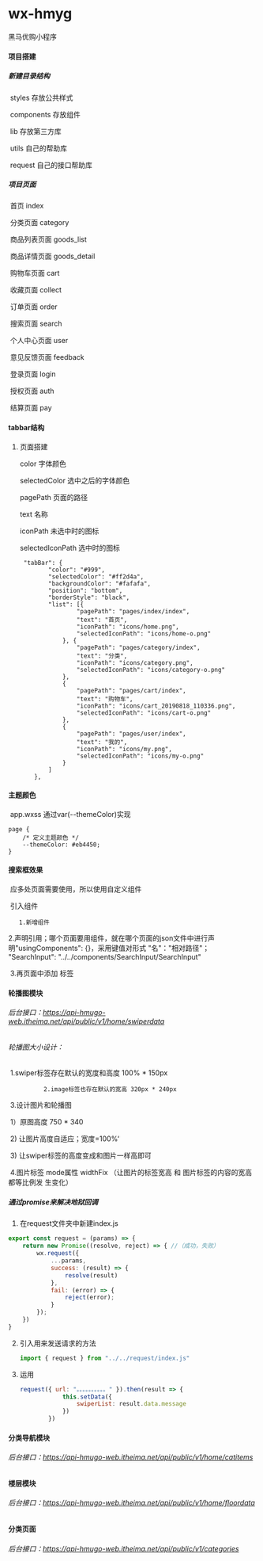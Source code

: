 # wx-hmyg
黑马优购小程序

#### 项目搭建

##### 	新建目录结构

​	styles	存放公共样式

​	components	存放组件

​	lib	存放第三方库

​	utils	自己的帮助库

​	request	自己的接口帮助库

##### 	项目页面

​	首页	index

​	分类页面	category

​	商品列表页面	goods_list

​	商品详情页面	goods_detail

​	购物车页面	cart

​	收藏页面	collect

​	订单页面	order

​	搜索页面	search

​	个人中心页面	user

​	意见反馈页面	feedback

​	登录页面	login

​	授权页面	auth

​	结算页面	pay

#### tabbar结构

 1. 页面搭建

    color	字体颜色

    selectedColor	选中之后的字体颜色

    pagePath	页面的路径

    text	名称

    iconPath	未选中时的图标

    selectedIconPath	选中时的图标

    ```
     "tabBar": {
            "color": "#999",
            "selectedColor": "#ff2d4a",
            "backgroundColor": "#fafafa",
            "position": "bottom",
            "borderStyle": "black",
            "list": [{
                    "pagePath": "pages/index/index",
                    "text": "首页",
                    "iconPath": "icons/home.png",
                    "selectedIconPath": "icons/home-o.png" 
                }, {
                    "pagePath": "pages/category/index",
                    "text": "分类",
                    "iconPath": "icons/category.png",
                    "selectedIconPath": "icons/category-o.png"
                },
                {
                    "pagePath": "pages/cart/index",
                    "text": "购物车",
                    "iconPath": "icons/cart_20190818_110336.png",
                    "selectedIconPath": "icons/cart-o.png"
                },
                {
                    "pagePath": "pages/user/index",
                    "text": "我的",
                    "iconPath": "icons/my.png",
                    "selectedIconPath": "icons/my-o.png"
                }
            ]
        },
    ```

    

#### 主题颜色

​	app.wxss  通过var(--themeColor)实现

```
page {
    /* 定义主题颜色 */
    --themeColor: #eb4450;
}
```

#### 搜索框效果

​	应多处页面需要使用，所以使用自定义组件

​	引入组件

 	   1.新增组件

​		2.声明引用；哪个页面要用组件，就在哪个页面的json文件中进行声明"usingComponents": {}，采用键值对形式 "名"："相对路径"； "SearchInput": "../../components/SearchInput/SearchInput"

​		3.再页面中添加 标签

#### 轮播图模块

###### 		后台接口：https://api-hmugo-web.itheima.net/api/public/v1/home/swiperdata

###### 		轮播图大小设计：

​				 1.swiper标签存在默认的宽度和高度 100% * 150px

   			  2.image标签也存在默认的宽高 320px * 240px

​    			 3.设计图片和轮播图

​      				1）原图高度 750 * 340

​     				 2)  让图片高度自适应；宽度=100%‘

​					  3) 让swiper标签的高度变成和图片一样高即可

​				 4.图片标签 mode属性 widthFix （让图片的标签宽高 和 图片标签的内容的宽高都等比例发			生变化）

##### 通过promise来解决地狱回调

1. 在request文件夹中新建index.js

```javascript
export const request = (params) => {
    return new Promise((resolve, reject) => { //（成功，失败）
        wx.request({
            ...params,
            success: (result) => {
                resolve(result)
            },
            fail: (error) => {
                reject(error);
            }
        });
    })
}
```

2. 引入用来发送请求的方法

   ```javascript
   import { request } from "../../request/index.js"
   ```

3. 运用

   ```js
   request({ url: "。。。。。。。。。。" }).then(result => {
               this.setData({
                   swiperList: result.data.message
               })
           })
   ```

#### 分类导航模块

###### 后台接口：https://api-hmugo-web.itheima.net/api/public/v1/home/catitems

#### 楼层模块

###### 后台接口：https://api-hmugo-web.itheima.net/api/public/v1/home/floordata

#### 分类页面

###### 后台接口：https://api-hmugo-web.itheima.net/api/public/v1/categories

